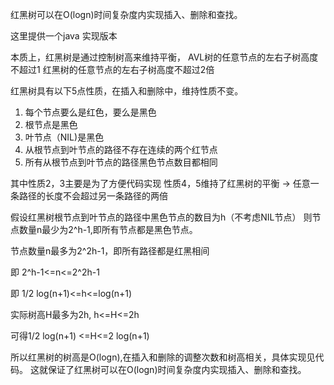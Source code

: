 

红黑树可以在O(logn)时间复杂度内实现插入、删除和查找。

这里提供一个java 实现版本

本质上，红黑树是通过控制树高来维持平衡，
AVL树的任意节点的左右子树高度不超过1
红黑树的任意节点的左右子树高度不超过2倍

红黑树具有以下5点性质，在插入和删除中，维持性质不变。
1. 每个节点要么是红色，要么是黑色
2. 根节点是黑色
3. 叶节点（NIL)是黑色
4. 从根节点到叶节点的路径不存在连续的两个红节点
5. 所有从根节点到叶节点的路径黑色节点数目都相同

其中性质2，3主要是为了方便代码实现
性质4，5维持了红黑树的平衡 -> 任意一条路径的长度不会超过另一条路径的两倍

假设红黑树根节点到叶节点的路径中黑色节点的数目为h（不考虑NIL节点）
则节点数量n最少为2^h-1,即所有节点都是黑色节点。

节点数量n最多为2^2h-1，即所有路径都是红黑相间

即 2^h-1<=n<=2^2h-1

即 1/2 log(n+1)<=h<=log(n+1)

实际树高H最多为2h, h<=H<=2h

可得1/2 log(n+1) <=H<=2 log(n+1)

所以红黑树的树高是O(logn),在插入和删除的调整次数和树高相关，具体实现见代码。
这就保证了红黑树可以在O(logn)时间复杂度内实现插入、删除和查找。
